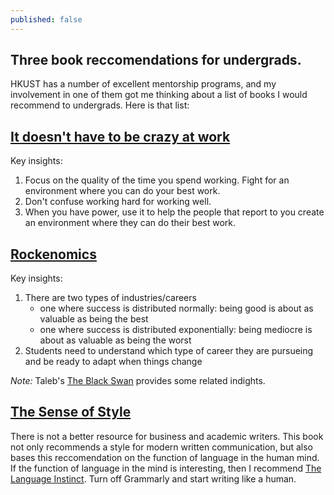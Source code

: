 ```yaml
---
published: false
---
```

## Three book reccomendations for undergrads.

HKUST has a number of excellent mentorship programs, and my involvement in one of them got me thinking about a list of books I would recommend to undergrads. Here is that list:

## [It doesn't have to be crazy at work](https://basecamp.com/books/calm)

Key insights:

1. Focus on the quality of the time you spend working. Fight for an environment where you can do your best work. 
2. Don't confuse working hard for working well.
3. When you have power, use it to help the people that report to you create an environment where they can do their best work.

## [Rockenomics](https://www.penguinrandomhouse.com/books/564519/rockonomics-by-alan-b-krueger/)

Key insights:

1. There are two types of industries/careers
	- one where success is distributed normally: being good is about as valuable as being the best
    - one where success is distributed exponentially: being mediocre is about as valuable as being the worst
2. Students need to understand which type of career they are pursueing and be ready to adapt when things change

_Note:_ Taleb's [The Black Swan](https://www.amazon.com/Black-Swan-Improbable-Robustness-Fragility/dp/081297381X) provides some related indights.

## [The Sense of Style](https://www.amazon.com/Sense-Style-Thinking-Persons-Writing/dp/0143127799)

There is not a better resource for business and academic writers. This book not only recommends a style for modern written communication, but also bases this reccomendation on the function of language in the human mind. If the function of language in the mind is interesting, then I recommend [The Language Instinct](https://stevenpinker.com/publications/language-instinct).  Turn off Grammarly and start writing like a human. 
